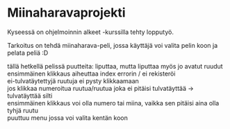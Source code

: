 # Miinaharavaprojekti

Kyseessä on ohjelmoinnin alkeet -kurssilla tehty lopputyö.

Tarkoitus on tehdä miinaharava-peli, jossa käyttäjä voi valita pelin koon ja pelata peliä :D

tällä hetkellä pelissä puutteita:
	liputtaa, mutta liputtaa myös jo avatut ruudut \
	ensimmäinen klikkaus aiheuttaa index errorin / ei rekisteröi \
	ei-tulvatäytettyjä ruutuja ei pysty klikkaamaan \
	jos klikkaa numeroitua ruutua/ruutua joka ei pitäisi tulvatäyttää -> tulvatäyttää silti \
	ensimmäinen klikkaus voi olla numero tai miina, vaikka sen pitäisi aina olla tyhjä ruutu \
	puuttuu menu jossa voi valita kentän koon

